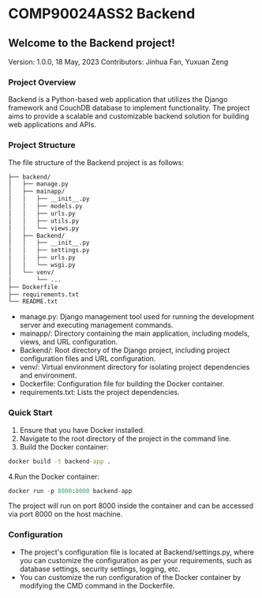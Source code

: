 # COMP90024ASS2 Backend
## Welcome to the Backend project!

Version: 1.0.0, 18 May, 2023
Contributors: Jinhua Fan, Yuxuan Zeng

### Project Overview
Backend is a Python-based web application that utilizes the Django framework and CouchDB database to implement functionality. The project aims to provide a scalable and customizable backend solution for building web applications and APIs.

### Project Structure
The file structure of the Backend project is as follows:

```markdown
├── backend/
│   ├── manage.py
│   ├── mainapp/
│   │   ├── __init__.py
│   │   ├── models.py
│   │   ├── urls.py
│   │   ├── utils.py
│   │   └── views.py
│   ├── Backend/
│   │   ├── __init__.py
│   │   ├── settings.py
│   │   ├── urls.py
│   │   └── wsgi.py
│   └── venv/
│       └── ...
├── Dockerfile
├── requirements.txt
└── README.txt
```

* manage.py: Django management tool used for running the development server and executing management commands.
* mainapp/: Directory containing the main application, including models, views, and URL configuration.
* Backend/: Root directory of the Django project, including project configuration files and URL configuration.
* venv/: Virtual environment directory for isolating project dependencies and environment.
* Dockerfile: Configuration file for building the Docker container.
* requirements.txt: Lists the project dependencies.

### Quick Start
1. Ensure that you have Docker installed.
2. Navigate to the root directory of the project in the command line.
3. Build the Docker container:
```cmd
docker build -t backend-app .
```
4.Run the Docker container:
```python
docker run -p 8000:8000 backend-app
```
The project will run on port 8000 inside the container and can be accessed via port 8000 on the host machine.


### Configuration
* The project's configuration file is located at Backend/settings.py, where you can customize the configuration as per your requirements, such as database settings, security settings, logging, etc.
* You can customize the run configuration of the Docker container by modifying the CMD command in the Dockerfile.


